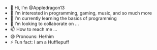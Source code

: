 - 👋 Hi, I’m @Appledragon13
- 👀 I’m interested in programming, gaming, music, and so much more
- 🌱 I’m currently learning the basics of programming
- 💞️ I’m looking to collaborate on ...
- 📫 How to reach me ...
- 😄 Pronouns: He/him
- ⚡ Fun fact: I am a Hufflepuff 

<!---
Appledragon13/Appledragon13 is a ✨ special ✨ repository because its `README.md` (this file) appears on your GitHub profile.
You can click the Preview link to take a look at your changes.
--->
